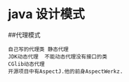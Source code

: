 # java 设计模式
##代理模式
```
自己写的代理类 静态代理
JDK动态代理  不能动态代理没有接口的类
CGlib动态代理
开源项目中有AspectJ.他的前身AspectWerkz.
```
